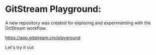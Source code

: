# GitStream Playground:

A new repository was created for exploring and experimenting with the GitStream workflow.

https://app.gitstream.cm/playground

Let's try it out
